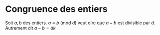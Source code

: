 # Congruence des entiers
Soit $a,b$ des entiers.
$a \equiv b$ (mod $d$) veut dire que $a-b$ est divisible par $d$.
Autrement dit $a-b=dk$

